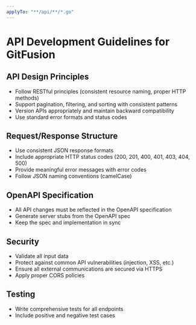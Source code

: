 ```yaml
---
applyTo: "**/api/**/*.go"
---
```

# API Development Guidelines for GitFusion

## API Design Principles
- Follow RESTful principles (consistent resource naming, proper HTTP methods)
- Support pagination, filtering, and sorting with consistent patterns
- Version APIs appropriately and maintain backward compatibility
- Use standard error formats and status codes

## Request/Response Structure
- Use consistent JSON response formats
- Include appropriate HTTP status codes (200, 201, 400, 401, 403, 404, 500)
- Provide meaningful error messages with error codes
- Follow JSON naming conventions (camelCase)

## OpenAPI Specification
- All API changes must be reflected in the OpenAPI specification
- Generate server stubs from the OpenAPI spec
- Keep the spec and implementation in sync

## Security
- Validate all input data
- Protect against common API vulnerabilities (injection, XSS, etc.)
- Ensure all external communications are secured via HTTPS
- Apply proper CORS policies

## Testing
- Write comprehensive tests for all endpoints
- Include positive and negative test cases
